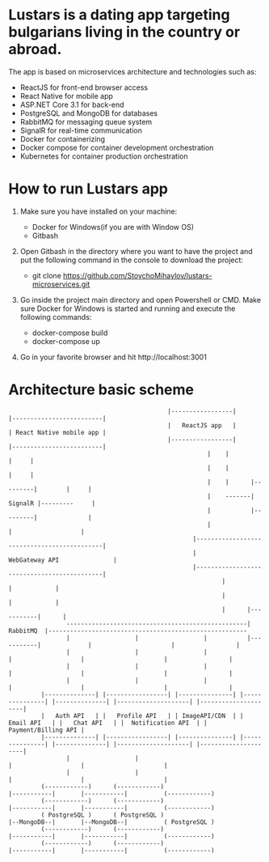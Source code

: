 # Lustars is a dating app targeting bulgarians living in the country or abroad. 
The app is based on microservices architecture and technologies such as: 
  - ReactJS for front-end browser access
  - React Native for mobile app
  - ASP.NET Core 3.1 for back-end 
  - PostgreSQL and MongoDB for databases
  - RabbitMQ for messaging queue system
  - SignalR for real-time communication
  - Docker for containerizing
  - Docker compose for container development orchestration
  - Kubernetes for container production orchestration

# How to run Lustars app
1. Make sure you have installed on your machine: 
    - Docker for Windows(if you are with Window OS)
    - Gitbash

2. Open Gitbash in the directory where you want to have the project and put the following command in the console to download the project:
    - git clone https://github.com/StoychoMihaylov/lustars-microservices.git

3. Go inside the project main directory and open Powershell or CMD. Make sure Docker for Windows is started and running and execute the following commands:
    - docker-compose build
    - docker-compose up
    
4. Go in your favorite browser and hit http://localhost:3001




# Architecture basic scheme
                                                |-----------------|                  |-------------------------|
                                                |   ReactJS app   |                  | React Native mobile app |
                                                |-----------------|                  |-------------------------|
                                                           |    |                         |     |
                                                           |    |                         |     |  
                                                           |    |      |---------|        |     |
                                                           |    -------| SignalR |---------     |
                                                           |           |---------|              |
                                                           |                |                   |
                                                       |--------------------------------------------|
                                                       |               WebGateway API               |
                                                       |--------------------------------------------|     
                                                               |            |            |
                                                               |            |            |   
                                                               |      |-----------|      |       
                    --------------------------------------------------| RabbitMQ  |-------------------------------------------------------
                    |                  |                  |           |-----------|             |                      |                 |
                    |                  |                  |                 |                   |                      |                 |
                    |                  |                  |                 |                   |                      |                 |
                    |                  |                  |                 |                   |                      |                 |
             |--------------| |-----------------| |---------------| |---------------| |--------------| |--------------------| |---------------------|
             |   Auth API   | |   Profile API   | | ImageAPI/CDN  | |   Email API   | |   Chat API   | |  Notification API  | | Payment/Billing API |
             |--------------| |-----------------| |---------------| |---------------| |--------------| |--------------------| |---------------------|
                    |                  |                                                      |                   |                      |
                    |                  |                                                      |                   |                      |
             (------------)      (------------)                                         |-----------|       |-----------|          (------------)
             (------------)      (------------)                                         |-----------|       |-----------|          (------------)
             ( PostgreSQL )      ( PostgreSQL )                                         |--MongoDB--|       |--MongoDB--|          ( PostgreSQL )
             (------------)      (------------)                                         |-----------|       |-----------|          (------------)
             (------------)      (------------)                                         |-----------|       |-----------|          (------------)
